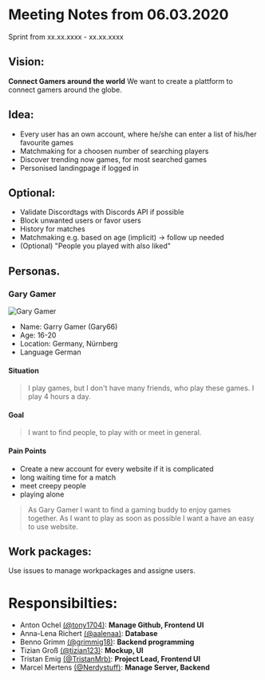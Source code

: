 # Meeting Notes from 06.03.2020

Sprint from xx.xx.xxxx - xx.xx.xxxx

## Vision:
**Connect Gamers around the world**
We want to create a plattform to connect gamers around the globe.

## Idea:
- Every user has an own account, where he/she can enter a list of his/her favourite games
- Matchmaking for a choosen number of searching players
- Discover trending now games, for most searched games
- Personised landingpage if logged in

## Optional:
- Validate Discordtags with Discords API if possible
- Block unwanted users or favor users
- History for matches
- Matchmaking e.g. based on age (implicit) -> follow up needed
- (Optional) "People you played with also liked"

## Personas.

### Gary Gamer
![Gary Gamer](https://images.assetsdelivery.com/compings_v2/indomercy/indomercy1410/indomercy141000048.jpg)

- Name: Garry Gamer (Gary66)
- Age: 16-20
- Location: Germany, Nürnberg
- Language German

#### Situation
> I play games, but I don't have many friends, who play these games. I play 4 hours a day.

#### Goal
> I want to find people, to play with or meet in general. 

#### Pain Points
- Create a new account for every website if it is complicated
- long waiting time for a match
- meet creepy people
- playing alone

> As Gary Gamer I want to find a gaming buddy to enjoy games together. As I want to play as soon as possible I want a have an easy to use website.

## Work packages:
Use issues to manage workpackages and assigne users.

# Responsibilties:
- Anton Ochel [(@tony1704)](https://github.com/Tony1704): **Manage Github, Frontend UI**
- Anna-Lena Richert [(@aalenaa)](https://github.com/aalenaa): **Database**
- Benno Grimm [(@grimmig18)](https://github.com/Grimmig18): **Backend programming**
- Tizian Groß [(@tizian123)](https://github.com/tizian123): **Mockup, UI**
- Tristan Emig [(@TristanMrb)](https://github.com/TristanMrb): **Project Lead, Frontend UI**
- Marcel Mertens [(@Nerdystuff)](https://github.com/NerdyStuff): **Manage Server, Backend**
